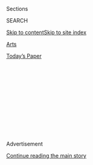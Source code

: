 <div id="app">

<div>

<div>

<div>

<div class="NYTAppHideMasthead css-1q2w90k e1suatyy0">

<div class="section css-ui9rw0 e1suatyy2">

<div class="css-eph4ug er09x8g0">

<div class="css-6n7j50">

</div>

<span class="css-1dv1kvn">Sections</span>

<div class="css-10488qs">

<span class="css-1dv1kvn">SEARCH</span>

</div>

[Skip to content](#site-content)[Skip to site
index](#site-index)

</div>

<div id="masthead-section-label" class="css-1wr3we4 eaxe0e00">

[Arts](https://www.nytimes3xbfgragh.onion/section/arts)

</div>

<div class="css-10698na e1huz5gh0">

</div>

</div>

<div id="masthead-bar-one" class="section hasLinks css-15hmgas e1csuq9d3">

<div class="css-uqyvli e1csuq9d0">

</div>

<div class="css-1uqjmks e1csuq9d1">

</div>

<div class="css-9e9ivx">

[](https://myaccount.nytimes3xbfgragh.onion/auth/login?response_type=cookie&client_id=vi)

</div>

<div class="css-1bvtpon e1csuq9d2">

[Today’s
Paper](https://www.nytimes3xbfgragh.onion/section/todayspaper)

</div>

</div>

</div>

</div>

<div data-aria-hidden="false">

<div id="site-content" data-role="main">

<div>

<div class="css-1aor85t" style="opacity:0.000000001;z-index:-1;visibility:hidden">

<div class="css-1hqnpie">

<div class="css-epjblv">

<span class="css-17xtcya">[Arts](/section/arts)</span><span class="css-x15j1o">|</span><span class="css-fwqvlz">The
Last Night of Misshapes: Hip, Post-New-Wave and
Through</span>

</div>

<div class="css-k008qs">

<div class="css-1iwv8en">

<span class="css-18z7m18"></span>

<div>

</div>

</div>

<span class="css-1n6z4y"></span>

<div class="css-1705lsu">

<div class="css-4xjgmj">

<div class="css-4skfbu" data-role="toolbar" data-aria-label="Social Media Share buttons, Save button, and Comments Panel with current comment count" data-testid="share-tools">

  - 
  - 
  - 
  - 
    
    <div class="css-6n7j50">
    
    </div>

  - 

</div>

</div>

</div>

</div>

</div>

</div>

<div class="css-13pd83m">

</div>

<div id="top-wrapper" class="css-1sy8kpn">

<div id="top-slug" class="css-l9onyx">

Advertisement

</div>

[Continue reading the main
story](#after-top)

<div class="ad top-wrapper" style="text-align:center;height:100%;display:block;min-height:250px">

<div id="top" class="place-ad" data-position="top" data-size-key="top">

</div>

</div>

<div id="after-top">

</div>

</div>

<div id="sponsor-wrapper" class="css-1hyfx7x">

<div id="sponsor-slug" class="css-19vbshk">

Supported by

</div>

[Continue reading the main
story](#after-sponsor)

<div id="sponsor" class="ad sponsor-wrapper" style="text-align:center;height:100%;display:block">

</div>

<div id="after-sponsor">

</div>

</div>

<div class="css-1vkm6nb ehdk2mb0">

# The Last Night of Misshapes: Hip, Post-New-Wave and Through

</div>

<div class="css-79elbk" data-testid="photoviewer-wrapper">

<div class="css-z3e15g" data-testid="photoviewer-wrapper-hidden">

</div>

<div class="css-1a48zt4 ehw59r15" data-testid="photoviewer-children">

![<span class="css-16f3y1r e13ogyst0" data-aria-hidden="true">Don’t turn
on the lights: A reveler at Don Hill’s in SoHo during the final fling of
Misshapes, a party that started in
2002.</span><span class="css-cnj6d5 e1z0qqy90" itemprop="copyrightHolder"><span class="css-1ly73wi e1tej78p0">Credit...</span><span><span>Rahav
Segev for The New York
Times</span></span></span>](https://static01.graylady3jvrrxbe.onion/images/2007/09/10/arts/Mis600.jpg?quality=75&auto=webp&disable=upscale)

</div>

</div>

<div class="css-xt80pu e12qa4dv0">

<div class="css-18e8msd">

<div class="css-vp77d3 epjyd6m0">

<div class="css-1baulvz">

By [<span class="css-1baulvz last-byline" itemprop="name">Melena
Ryzik</span>](https://www.nytimes3xbfgragh.onion/by/melena-ryzik)

</div>

</div>

  - Sept. 10,
    2007

  - 
    
    <div class="css-4xjgmj">
    
    <div class="css-d8bdto" data-role="toolbar" data-aria-label="Social Media Share buttons, Save button, and Comments Panel with current comment count" data-testid="share-tools">
    
      - 
      - 
      - 
      - 
        
        <div class="css-6n7j50">
        
        </div>
    
      - 
    
    </div>
    
    </div>

</div>

</div>

<div class="section meteredContent css-1r7ky0e" name="articleBody" itemprop="articleBody">

<div class="css-1fanzo5 StoryBodyCompanionColumn">

<div class="css-53u6y8">

At nearly 4 a.m. on Sunday a guy by the name of Tommy Hottpants was the
subject of the last official portrait at the last weekly Misshapes party
at Don Hill’s. Posed against a stark white wall, Tommy Hottpants, a
sometime D.J. and nightlife promoter, wore a white T-shirt and mugged
suggestively for the camera.

His was one of the 800 snapshots that Scott Meriam took throughout that
night and morning, documenting the crowd at the reigning downtown It
party. Hundreds more fill a new picture book, “Misshapes,” released by
MTV Press. “It’s like a yearbook,” Mr. Meriam said.

That’s especially true because most of the regulars who made Misshapes
the hot party are only a few years out of school. In 2002 Geordon Nicol,
23; Greg Krelenstein, 28; and Leigh Lezark, 23 — self-styled D.J.’s
known more for their post-new-wave aesthetics than their turntable
skills — started their nightlife careers with a one-off at Luke & Leroy.
Since then Misshapes has worn its mantle as the ur-hipster party as
snugly as (of course) a pair of skinny jeans. Though the Misshapes
themselves will go on, as in-demand D.J.’s (up next: London fashion
week), and as a marketing juggernaut (a clothing line is in the works),
the weekly party came to a neon-tinged end in the SoHo nightclub on
Sunday.

<div class="css-79elbk" data-testid="photoviewer-wrapper">

<div class="css-z3e15g" data-testid="photoviewer-wrapper-hidden">

</div>

<div class="css-1a48zt4 ehw59r15" data-testid="photoviewer-children">

<div class="css-zgakxe erfvjey0">

<span class="css-1ly73wi e1tej78p0">Image</span>

<div class="css-zjzyr8">

<div data-testid="lazyimage-container" style="height:258.17435897435894px">

</div>

</div>

</div>

<span class="css-16f3y1r e13ogyst0" data-aria-hidden="true">The scene at
Don Hill’s in SoHo on the last night of
Misshapes.</span><span class="css-cnj6d5 e1z0qqy90" itemprop="copyrightHolder"><span class="css-1ly73wi e1tej78p0">Credit...</span><span>Rahav
Segev for The New York Times</span></span>

</div>

</div>

“It’s a good night — David Byrne and Cindy Sherman are inside,” Mr.
Nicol said on one of his many trips to fetch his V.I.P. friends from the
half-block-long line outside. “I’m happy. I’m celebrating.”

</div>

</div>

<div class="css-1fanzo5 StoryBodyCompanionColumn">

<div class="css-53u6y8">

So was everyone else. There was nary a symmetrical haircut or wide
pantleg to be seen. (Also scarce: body fat.) In line the kids passed
their time smoking, checking one another out and eating free ice cream
distributed from a truck sponsored by the clothing brand Diesel. Mark
Hunter, the party photographer better known as the Cobrasnake, bopped
around snapping photos of people like Andrew Tatreau-Sherwood, 19. Mr.
Tatreau-Sherwood had a broken foot, but that did not hinder his style.
Decked out in shorts and a bow tie, he had sheathed his crutches in gold
lamé, made from a pair of American Apparel leggings snipped in half. Ms.
Lezark, who has become a designer muse with mentions in Vogue, teetered
around in an expensive-looking black frock and shiny gray booties.

“They came to New York and they set it ablaze,” Jimmy Webb, 50, the wiry
manager of the East Village punk boutique Trash and Vaudeville, said of
the trio. “I was around for the Studio 54 days, and this is the only
thing that ever matched it.”

Inside the club the dance floor was never less than packed. Fed by a
soundtrack of almost-new music (Bloc Party, Arcade Fire) and retro
kitsch (Cher, “All I Want for Christmas”), the dancing crowd made full
use of the stage, the tables, the banquettes and a stripper pole. In the
D.J. booth, which the party’s founders often outsource to celebrities,
the model Agyness Deyn took a turn, alongside other regulars like
Spencer Product and the apprentice Misshape, Jackson Pollis. Judging by
the scene ’80s spandex and ’90s stripes are hot (again) and
marching-band uniforms are the new new
thing.

<div class="css-79elbk" data-testid="photoviewer-wrapper">

<div class="css-z3e15g" data-testid="photoviewer-wrapper-hidden">

</div>

<div class="css-1a48zt4 ehw59r15" data-testid="photoviewer-children">

<div class="css-zgakxe erfvjey0">

<span class="css-1ly73wi e1tej78p0">Image</span>

<div class="css-zjzyr8">

<div data-testid="lazyimage-container" style="height:488.42105263157896px">

</div>

</div>

</div>

<span class="css-16f3y1r e13ogyst0" data-aria-hidden="true">Geordon
Nicol, one of the three founders of
Misshapes.</span><span class="css-cnj6d5 e1z0qqy90" itemprop="copyrightHolder"><span class="css-1ly73wi e1tej78p0">Credit...</span><span>Rahav
Segev for The New York Times</span></span>

</div>

</div>

</div>

</div>

<div class="css-1fanzo5 StoryBodyCompanionColumn">

<div class="css-53u6y8">

Appropriately enough for a crowd hung up on the fashions and music of
the past, the nostalgizing began almost immediately.

“It’s the end of an era, darling,” said Jonny Makeup, a devotee who will
be writing a blog on a new online magazine at misshapes.com.

Added Eri Wakiyama, 20, a design student at Parsons: “I’m sad. I’m
really, really sad. When they leave I’ll have nowhere to go.” Next
Saturday, she said, “I’ll probably be at home. I’ll have homework or
something.”

But since a central tenet of hipsterism is an avowed disdain for all
things hipster, and since half the fun of Misshapes has always been
making fun of Misshapes, some people were ready for the denouement.
Jeremy Lipkin, a short-shorts-wearing art director from Williamsburg,
Brooklyn, and two of his friends left before midnight. “We’re all adults
here,” Mr. Lipkin, 23, said. “It’s time to move on.”

</div>

</div>

<div class="css-1fanzo5 StoryBodyCompanionColumn">

<div class="css-53u6y8">

“The new hot party is the dinner party,” he added.

For their part the Misshapes crew also seemed prepared to say good-bye.
Though the three founders have become fashion and media darlings, their
party has suffered a backlash. Sleep, Mr. Nicol said, is newly
appealing.

</div>

</div>

<div class="css-1fanzo5 StoryBodyCompanionColumn">

<div class="css-53u6y8">

Mr. Pollis, an 18-year-old who still lives with his parents in his
childhood home in Williamsburg, agreed. Giving up the gig is “a release
and a relief,” he said. “It’s good to be doing something normal. Normal
people see movies on a Saturday night.”

Mr. Meriam was even more blasé. “A party can only happen for so long,”
he said.

The lights at this one went on at 4 a.m., but the kids kept dancing,
cheering and waving their arms. Mr. Meriam snapped more photos. For a
few moments, the prevailing feeling was sincere, overwhelming fun.

The final song was “Disco 2000,” recorded by Pulp. From the D.J. booth
Mr. Pollis sprayed the crowd with water. The Misshapes hugged; Ms.
Lezark smiled.

Nearby a man in pegged jeans, pointy brown ankle boots and an oversize
jersey vest looked forlorn. “Misshapes is *so* over,” he said, and
sighed.

</div>

</div>

</div>

<div>

</div>

<div>

</div>

<div>

</div>

<div>

<div id="bottom-wrapper" class="css-1ede5it">

<div id="bottom-slug" class="css-l9onyx">

Advertisement

</div>

[Continue reading the main
story](#after-bottom)

<div id="bottom" class="ad bottom-wrapper" style="text-align:center;height:100%;display:block;min-height:90px">

</div>

<div id="after-bottom">

</div>

</div>

</div>

</div>

</div>

## Site Index

<div>

</div>

## Site Information Navigation

  - [© <span>2020</span> <span>The New York Times
    Company</span>](https://help.nytimes3xbfgragh.onion/hc/en-us/articles/115014792127-Copyright-notice)

<!-- end list -->

  - [NYTCo](https://www.nytco.com/)
  - [Contact
    Us](https://help.nytimes3xbfgragh.onion/hc/en-us/articles/115015385887-Contact-Us)
  - [Work with us](https://www.nytco.com/careers/)
  - [Advertise](https://nytmediakit.com/)
  - [T Brand Studio](http://www.tbrandstudio.com/)
  - [Your Ad
    Choices](https://www.nytimes3xbfgragh.onion/privacy/cookie-policy#how-do-i-manage-trackers)
  - [Privacy](https://www.nytimes3xbfgragh.onion/privacy)
  - [Terms of
    Service](https://help.nytimes3xbfgragh.onion/hc/en-us/articles/115014893428-Terms-of-service)
  - [Terms of
    Sale](https://help.nytimes3xbfgragh.onion/hc/en-us/articles/115014893968-Terms-of-sale)
  - [Site
    Map](https://spiderbites.nytimes3xbfgragh.onion)
  - [Help](https://help.nytimes3xbfgragh.onion/hc/en-us)
  - [Subscriptions](https://www.nytimes3xbfgragh.onion/subscription?campaignId=37WXW)

</div>

</div>

</div>

</div>
